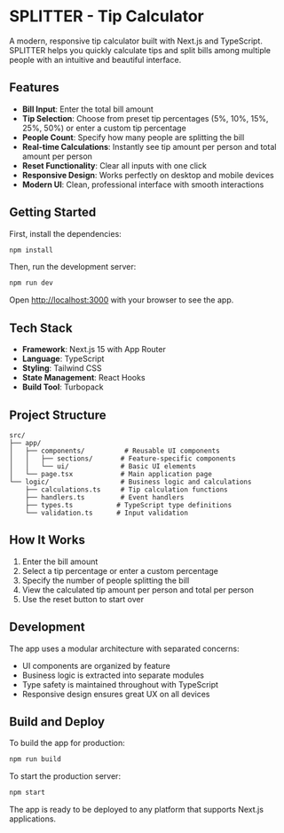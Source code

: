 # SPLITTER - Tip Calculator

A modern, responsive tip calculator built with Next.js and TypeScript. SPLITTER helps you quickly calculate tips and split bills among multiple people with an intuitive and beautiful interface.

## Features

- **Bill Input**: Enter the total bill amount
- **Tip Selection**: Choose from preset tip percentages (5%, 10%, 15%, 25%, 50%) or enter a custom tip percentage
- **People Count**: Specify how many people are splitting the bill
- **Real-time Calculations**: Instantly see tip amount per person and total amount per person
- **Reset Functionality**: Clear all inputs with one click
- **Responsive Design**: Works perfectly on desktop and mobile devices
- **Modern UI**: Clean, professional interface with smooth interactions

## Getting Started

First, install the dependencies:

```bash
npm install
```

Then, run the development server:

```bash
npm run dev
```

Open [http://localhost:3000](http://localhost:3000) with your browser to see the app.

## Tech Stack

- **Framework**: Next.js 15 with App Router
- **Language**: TypeScript
- **Styling**: Tailwind CSS
- **State Management**: React Hooks
- **Build Tool**: Turbopack

## Project Structure

```
src/
├── app/
│   ├── components/          # Reusable UI components
│   │   ├── sections/       # Feature-specific components
│   │   └── ui/             # Basic UI elements
│   └── page.tsx            # Main application page
└── logic/                  # Business logic and calculations
    ├── calculations.ts     # Tip calculation functions
    ├── handlers.ts         # Event handlers
    ├── types.ts           # TypeScript type definitions
    └── validation.ts      # Input validation
```

## How It Works

1. Enter the bill amount
2. Select a tip percentage or enter a custom percentage
3. Specify the number of people splitting the bill
4. View the calculated tip amount per person and total per person
5. Use the reset button to start over

## Development

The app uses a modular architecture with separated concerns:
- UI components are organized by feature
- Business logic is extracted into separate modules
- Type safety is maintained throughout with TypeScript
- Responsive design ensures great UX on all devices

## Build and Deploy

To build the app for production:

```bash
npm run build
```

To start the production server:

```bash
npm start
```

The app is ready to be deployed to any platform that supports Next.js applications.
